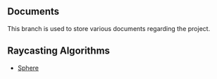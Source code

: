 ## Documents

This branch is used to store various documents regarding the project.

## Raycasting Algorithms
-   [Sphere](Raycasting-Algorithms\Sphere.pdf)